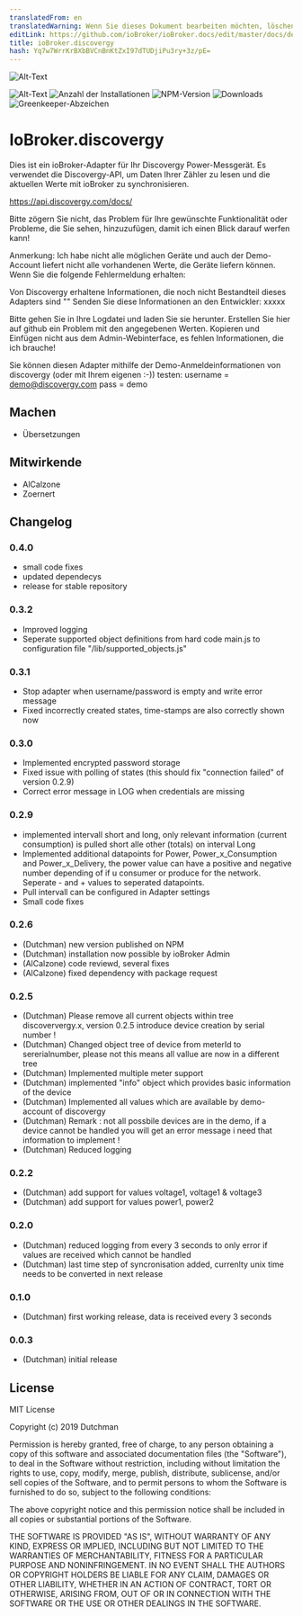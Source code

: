 ```yaml
---
translatedFrom: en
translatedWarning: Wenn Sie dieses Dokument bearbeiten möchten, löschen Sie bitte das Feld "translationsFrom". Andernfalls wird dieses Dokument automatisch erneut übersetzt
editLink: https://github.com/ioBroker/ioBroker.docs/edit/master/docs/de/adapterref/iobroker.discovergy/README.md
title: ioBroker.discovergy
hash: Yq7w7WrrKrBXbBVCnBnKtZxI97dTUDjiPu3ry+3z/pE=
---
```

![Alt-Text](https://raw.githubusercontent.com/DutchmanNL/ioBroker.discovergy/master/admin/Discovergy_logo.png)

![Alt-Text](https://travis-ci.org/iobroker-community-adapters/ioBroker.discovergy.svg?branch=master)
![Anzahl der Installationen](http://iobroker.live/badges/discovergy-stable.svg)
![NPM-Version](http://img.shields.io/npm/v/iobroker.discovergy.svg)
![Downloads](https://img.shields.io/npm/dm/iobroker.discovergy.svg)
![Greenkeeper-Abzeichen](https://badges.greenkeeper.io/iobroker-community-adapters/ioBroker.discovergy.svg)

# IoBroker.discovergy
Dies ist ein ioBroker-Adapter für Ihr Discovergy Power-Messgerät.
Es verwendet die Discovergy-API, um Daten Ihrer Zähler zu lesen und die aktuellen Werte mit ioBroker zu synchronisieren.

https://api.discovergy.com/docs/

Bitte zögern Sie nicht, das Problem für Ihre gewünschte Funktionalität oder Probleme, die Sie sehen, hinzuzufügen, damit ich einen Blick darauf werfen kann!

Anmerkung: Ich habe nicht alle möglichen Geräte und auch der Demo-Account liefert nicht alle vorhandenen Werte, die Geräte liefern können.
Wenn Sie die folgende Fehlermeldung erhalten:

Von Discovergy erhaltene Informationen, die noch nicht Bestandteil dieses Adapters sind "" Senden Sie diese Informationen an den Entwickler: xxxxx

Bitte gehen Sie in Ihre Logdatei und laden Sie sie herunter. Erstellen Sie hier auf github ein Problem mit den angegebenen Werten.
Kopieren und Einfügen nicht aus dem Admin-Webinterface, es fehlen Informationen, die ich brauche!

Sie können diesen Adapter mithilfe der Demo-Anmeldeinformationen von discovergy (oder mit Ihrem eigenen :-)) testen: username = demo@discovergy.com pass = demo

## Machen
* Übersetzungen

## Mitwirkende
* AlCalzone
* Zoernert

## Changelog

### 0.4.0
* small code fixes
* updated dependecys
* release for stable repository

### 0.3.2
* Improved logging
* Seperate supported object definitions from hard code main.js to configuration file "/lib/supported_objects.js"

### 0.3.1
* Stop adapter when username/password is empty and write error message
* Fixed incorrectly created states, time-stamps are also correctly shown now

### 0.3.0
* Implemented encrypted password storage
* Fixed issue with polling of states (this should fix "connection failed" of version 0.2.9)
* Correct error message in LOG when credentials are missing

### 0.2.9
* implemented intervall short and long, only relevant information (current consumption) is pulled short alle other (totals) on interval Long
* Implemented additional datapoints for Power, Power_x_Consumption and Power_x_Delivery, the power value can have a positive and negative number depending of if u consumer or produce for the network. Seperate - and + values to seperated datapoints.
* Pull intervall can be configured in Adapter settings
* Small code fixes

### 0.2.6
* (Dutchman) new version published on NPM
* (Dutchman) installation now possible by ioBroker Admin
* (AlCalzone) code reviewd, several fixes
* (AlCalzone) fixed dependency with package request

### 0.2.5
* (Dutchman) Please remove all current objects within tree discoververgy.x, version 0.2.5 introduce device creation by serial number !
* (Dutchman) Changed object tree of device from meterId to sererialnumber, please not this means all vallue are now in a different tree
* (Dutchman) Implemented multiple meter support
* (Dutchman) implemented "info" object which provides basic information of the device
* (Dutchman) Implemented all values which are available by demo-account of discovergy
* (Dutchman) Remark : not all possbile devices are in the demo, if a device cannot be handled you will get an error message i need that information to implement !
* (Dutchman) Reduced logging

### 0.2.2
* (Dutchman) add support for values voltage1, voltage1 & voltage3
* (Dutchman) add support for values power1, power2

### 0.2.0
* (Dutchman) reduced logging from every 3 seconds to only error if values are received which cannot be handled
* (Dutchman) last time step of syncronisation added, currenlty unix time needs to be converted in next release

### 0.1.0
* (Dutchman) first working release, data is received every 3 seconds

### 0.0.3
* (Dutchman) initial release

## License
MIT License

Copyright (c) 2019 Dutchman

Permission is hereby granted, free of charge, to any person obtaining a copy
of this software and associated documentation files (the "Software"), to deal
in the Software without restriction, including without limitation the rights
to use, copy, modify, merge, publish, distribute, sublicense, and/or sell
copies of the Software, and to permit persons to whom the Software is
furnished to do so, subject to the following conditions:

The above copyright notice and this permission notice shall be included in all
copies or substantial portions of the Software.

THE SOFTWARE IS PROVIDED "AS IS", WITHOUT WARRANTY OF ANY KIND, EXPRESS OR
IMPLIED, INCLUDING BUT NOT LIMITED TO THE WARRANTIES OF MERCHANTABILITY,
FITNESS FOR A PARTICULAR PURPOSE AND NONINFRINGEMENT. IN NO EVENT SHALL THE
AUTHORS OR COPYRIGHT HOLDERS BE LIABLE FOR ANY CLAIM, DAMAGES OR OTHER
LIABILITY, WHETHER IN AN ACTION OF CONTRACT, TORT OR OTHERWISE, ARISING FROM,
OUT OF OR IN CONNECTION WITH THE SOFTWARE OR THE USE OR OTHER DEALINGS IN THE
SOFTWARE.